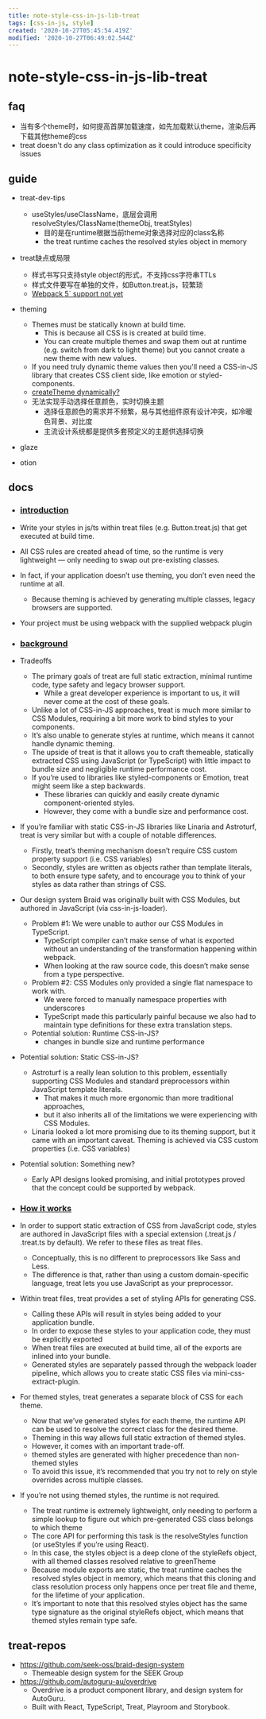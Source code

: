 ```yaml
---
title: note-style-css-in-js-lib-treat
tags: [css-in-js, style]
created: '2020-10-27T05:45:54.419Z'
modified: '2020-10-27T06:49:02.544Z'
---
```


# note-style-css-in-js-lib-treat

## faq

- 当有多个theme时，如何提高首屏加载速度，如先加载默认theme，渲染后再下载其他theme的css
- treat doesn't do any class optimization as it could introduce specificity issues

## guide

- treat-dev-tips
  - useStyles/useClassName，底层会调用resolveStyles/ClassName(themeObj, treatStyles)
    - 目的是在runtime根据当前theme对象选择对应的class名称
    - the treat runtime caches the resolved styles object in memory

- treat缺点或局限
  - 样式书写只支持style object的形式，不支持css字符串TTLs
  - 样式文件要写在单独的文件，如Button.treat.js，较繁琐
  - [Webpack 5` support not yet](https://github.com/seek-oss/treat/issues/139)
- theming
  - Themes must be statically known at build time. 
    - This is because all CSS is is created at build time. 
    - You can create multiple themes and swap them out at runtime (e.g. switch from dark to light theme) but you cannot create a new theme with new values.
  - If you need truly dynamic theme values then you'll need a CSS-in-JS library that creates CSS client side, like emotion or styled-components.
  - [createTheme dynamically?](https://github.com/seek-oss/treat/issues/72)
  - 无法实现手动选择任意颜色，实时切换主题
    - 选择任意颜色的需求并不频繁，易与其他组件原有设计冲突，如冷暖色背景、对比度
    - 主流设计系统都是提供多套预定义的主题供选择切换

- glaze
- otion

## docs

- ### [introduction](https://seek-oss.github.io/treat/)
- Write your styles in js/ts within treat files (e.g. Button.treat.js) that get executed at build time.
- All CSS rules are created ahead of time, so the runtime is very lightweight — only needing to swap out pre-existing classes. 
- In fact, if your application doesn’t use theming, you don’t even need the runtime at all.
  - Because theming is achieved by generating multiple classes, legacy browsers are supported.
- Your project must be using webpack with the supplied webpack plugin

- ### [background](https://seek-oss.github.io/treat/background)
- Tradeoffs
  - The primary goals of treat are full static extraction, minimal runtime code, type safety and legacy browser support. 
    - While a great developer experience is important to us, it will never come at the cost of these goals.
  - Unlike a lot of CSS-in-JS approaches, treat is much more similar to CSS Modules, requiring a bit more work to bind styles to your components.
  - It’s also unable to generate styles at runtime, which means it cannot handle dynamic theming.
  - The upside of treat is that it allows you to craft themeable, statically extracted CSS using JavaScript (or TypeScript) with little impact to bundle size and negligible runtime performance cost.
  - If you’re used to libraries like styled-components or Emotion, treat might seem like a step backwards. 
    - These libraries can quickly and easily create dynamic component-oriented styles. 
    - However, they come with a bundle size and performance cost.
- If you’re familiar with static CSS-in-JS libraries like Linaria and Astroturf, treat is very similar but with a couple of notable differences. 
  - Firstly, treat’s theming mechanism doesn’t require CSS custom property support (i.e. CSS variables)
  - Secondly, styles are written as objects rather than template literals, to both ensure type safety, and to encourage you to think of your styles as data rather than strings of CSS.
- Our design system Braid was originally built with CSS Modules, but authored in JavaScript (via css-in-js-loader). 
  - Problem #1: We were unable to author our CSS Modules in TypeScript.
    - TypeScript compiler can’t make sense of what is exported without an understanding of the transformation happening within webpack. 
    - When looking at the raw source code, this doesn’t make sense from a type perspective.
  - Problem #2: CSS Modules only provided a single flat namespace to work with.
    - We were forced to manually namespace properties with underscores
    - TypeScript made this particularly painful because we also had to maintain type definitions for these extra translation steps.
  - Potential solution: Runtime CSS-in-JS?
    - changes in bundle size and runtime performance
- Potential solution: Static CSS-in-JS?
  - Astroturf is a really lean solution to this problem, essentially supporting CSS Modules and standard preprocessors within JavaScript template literals. 
    - That makes it much more ergonomic than more traditional approaches, 
    - but it also inherits all of the limitations we were experiencing with CSS Modules.
  - Linaria looked a lot more promising due to its theming support, but it came with an important caveat. Theming is achieved via CSS custom properties (i.e. CSS variables)
- Potential solution: Something new?
  - Early API designs looked promising, and initial prototypes proved that the concept could be supported by webpack.

- ### [How it works](https://seek-oss.github.io/treat/how-it-works)
- In order to support static extraction of CSS from JavaScript code, styles are authored in JavaScript files with a special extension (.treat.js / .treat.ts by default). We refer to these files as treat files.
  - Conceptually, this is no different to preprocessors like Sass and Less. 
  - The difference is that, rather than using a custom domain-specific language, treat lets you use JavaScript as your preprocessor.
- Within treat files, treat provides a set of styling APIs for generating CSS. 
  - Calling these APIs will result in styles being added to your application bundle. 
  - In order to expose these styles to your application code, they must be explicitly exported
  - When treat files are executed at build time, all of the exports are inlined into your bundle. 
  - Generated styles are separately passed through the webpack loader pipeline, which allows you to create static CSS files via mini-css-extract-plugin.

- For themed styles, treat generates a separate block of CSS for each theme.
  - Now that we’ve generated styles for each theme, the runtime API can be used to resolve the correct class for the desired theme.
  - Theming in this way allows full static extraction of themed styles. 
  - However, it comes with an important trade-off.
  - themed styles are generated with higher precedence than non-themed styles
  - To avoid this issue, it’s recommended that you try not to rely on style overrides across multiple classes.

- If you’re not using themed styles, the runtime is not required.
  - The treat runtime is extremely lightweight, only needing to perform a simple lookup to figure out which pre-generated CSS class belongs to which theme
  - The core API for performing this task is the resolveStyles function (or useStyles if you’re using React).
  - In this case, the styles object is a deep clone of the styleRefs object, with all themed classes resolved relative to greenTheme
  - Because module exports are static, the treat runtime caches the resolved styles object in memory, which means that this cloning and class resolution process only happens once per treat file and theme, for the lifetime of your application.
  - It’s important to note that this resolved styles object has the same type signature as the original styleRefs object, which means that themed styles remain type safe.

## treat-repos

- https://github.com/seek-oss/braid-design-system
  - Themeable design system for the SEEK Group
- https://github.com/autoguru-au/overdrive
  - Overdrive is a product component library, and design system for AutoGuru. 
  - Built with React, TypeScript, Treat, Playroom and Storybook.


